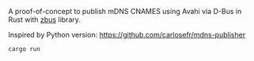 A proof-of-concept to publish mDNS CNAMES using Avahi via D-Bus in Rust with [zbus](https://dbus.pages.freedesktop.org/zbus/) library.

Inspired by Python version: https://github.com/carlosefr/mdns-publisher

```
cargo run
```
